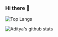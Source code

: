 ### Hi there 👋

![Top Langs](https://github-readme-stats.vercel.app/api/top-langs/?username=HADES-01&theme=tokyonight) </br>

![Aditya's github stats](https://github-readme-stats.vercel.app/api?username=HADES-01&show_icons=true&theme=tokyonight)

